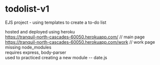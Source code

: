 # todolist-v1
EJS project - using templates to create a to-do list

hosted and deployed using heroku <br>
https://tranquil-north-cascades-60050.herokuapp.com/ // main page <br>
https://tranquil-north-cascades-60050.herokuapp.com/work // work page <br>
missing node_modules <br>
requires express, body-parser <br>
used to practiced creating a new module -- date.js
